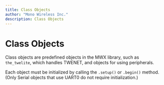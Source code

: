 ```yaml
---
title: Class Objects
author: "Mono Wireless Inc."
description: Class Objects
---
```

# Class Objects

Class objects are predefined objects in the MWX library, such as `the_twelite`, which handles TWENET, and objects for using peripherals.

Each object must be initialized by calling the `.setup()` or `.begin()` method. (Only Serial objects that use UART0 do not require initialization.)

